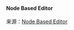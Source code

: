 #### Node Based Editor

来源：[Node Based Editor](https://gram.gs/gramlog/creating-node-based-editor-unity/ "Url")
